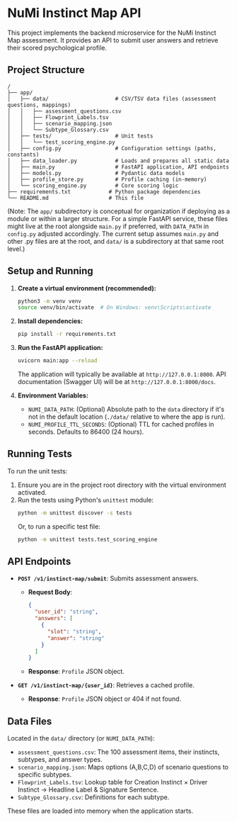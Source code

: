 # NuMi Instinct Map API

This project implements the backend microservice for the NuMi Instinct Map assessment.
It provides an API to submit user answers and retrieve their scored psychological profile.

## Project Structure

```
/
├── app/
│   ├── data/                     # CSV/TSV data files (assessment questions, mappings)
│   │   ├── assessment_questions.csv
│   │   ├── Flowprint_Labels.tsv
│   │   ├── scenario_mapping.json
│   │   └── Subtype_Glossary.csv
│   ├── tests/                    # Unit tests
│   │   └── test_scoring_engine.py
│   ├── config.py                 # Configuration settings (paths, constants)
│   ├── data_loader.py            # Loads and prepares all static data
│   ├── main.py                   # FastAPI application, API endpoints
│   ├── models.py                 # Pydantic data models
│   ├── profile_store.py          # Profile caching (in-memory)
│   └── scoring_engine.py         # Core scoring logic
├── requirements.txt            # Python package dependencies
└── README.md                   # This file
```

(Note: The `app/` subdirectory is conceptual for organization if deploying as a module or within a larger structure. For a simple FastAPI service, these files might live at the root alongside `main.py` if preferred, with `DATA_PATH` in `config.py` adjusted accordingly. The current setup assumes `main.py` and other .py files are at the root, and `data/` is a subdirectory at that same root level.)

## Setup and Running

1.  **Create a virtual environment (recommended):**
    ```bash
    python3 -m venv venv
    source venv/bin/activate  # On Windows: venv\Scripts\activate
    ```

2.  **Install dependencies:**
    ```bash
    pip install -r requirements.txt
    ```

3.  **Run the FastAPI application:**
    ```bash
    uvicorn main:app --reload
    ```
    The application will typically be available at `http://127.0.0.1:8000`.
    API documentation (Swagger UI) will be at `http://127.0.0.1:8000/docs`.

4.  **Environment Variables:**
    *   `NUMI_DATA_PATH`: (Optional) Absolute path to the `data` directory if it's not in the default location (`./data/` relative to where the app is run).
    *   `NUMI_PROFILE_TTL_SECONDS`: (Optional) TTL for cached profiles in seconds. Defaults to 86400 (24 hours).

## Running Tests

To run the unit tests:

1.  Ensure you are in the project root directory with the virtual environment activated.
2.  Run the tests using Python's `unittest` module:
    ```bash
    python -m unittest discover -s tests
    ```
    Or, to run a specific test file:
    ```bash
    python -m unittest tests.test_scoring_engine
    ```

## API Endpoints

*   **`POST /v1/instinct-map/submit`**: Submits assessment answers.
    *   **Request Body**: 
        ```json
        {
          "user_id": "string",
          "answers": [
            {
              "slot": "string",
              "answer": "string"
            }
          ]
        }
        ```
    *   **Response**: `Profile` JSON object.

*   **`GET /v1/instinct-map/{user_id}`**: Retrieves a cached profile.
    *   **Response**: `Profile` JSON object or 404 if not found.

## Data Files

Located in the `data/` directory (or `NUMI_DATA_PATH`):

*   `assessment_questions.csv`: The 100 assessment items, their instincts, subtypes, and answer types.
*   `scenario_mapping.json`: Maps options (A,B,C,D) of scenario questions to specific subtypes.
*   `Flowprint_Labels.tsv`: Lookup table for Creation Instinct × Driver Instinct → Headline Label & Signature Sentence.
*   `Subtype_Glossary.csv`: Definitions for each subtype.

These files are loaded into memory when the application starts. 